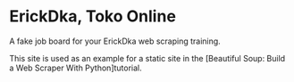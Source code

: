 # ErickDka, Toko Online

A fake job board for your ErickDka web scraping training.

This site is used as an example for a static site in the [Beautiful Soup: Build a Web Scraper With Python]tutorial.
